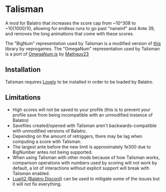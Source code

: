 # Talisman
A mod for Balatro that increases the score cap from ~10^308 to ~10{1000}10, allowing for endless runs to go past "naneinf" and Ante 39, and removes the long animations that come with these scores.

The "BigNum" representation used by Talisman is a modified version of [this](https://github.com/veprogames/lua-big-number) library by veprogames.
The "OmegaNum" representation used by Talisman is a port of [OmegaNum.js](https://github.com/Naruyoko/OmegaNum.js/blob/master/OmegaNum.js) by [Mathguy23](https://github.com/Mathguy23)

## Installation
Talisman requires [Lovely](https://github.com/ethangreen-dev/lovely-injector) to be installed in order to be loaded by Balatro.

## Limitations
- High scores will not be saved to your profile (this is to prevent your profile save from being incompatible with an unmodified instance of Balatro)
- Savefiles created/opened with Talisman aren't backwards-compatible with unmodified versions of Balatro.
- Depending on the amount of retriggers, there may be lag when computing a score with Talisman.
- The largest ante before the new limit is approximately 1e300 due to BigNumber antes not being supported.
- When using Talisman with other mods because of how Talisman works, comparison operations with numbers used by scoring will not work by default, a lot of interactions without explicit support will break with Talisman enabled.
- [Luajit2 (Balatro Discord)](https://discord.com/channels/1116389027176787968/1336473631483760791) can be used to mitigate some of the issues but it will not fix everything.
